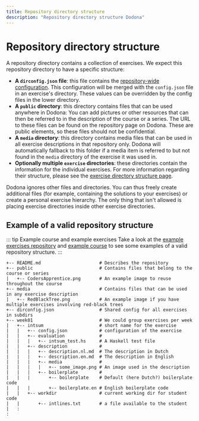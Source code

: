 ```yaml
---
title: Repository directory structure
description: "Repository directory structure Dodona"
---
```


# Repository directory structure

A repository directory contains a collection of exercises. We expect this repository directory to have a specific structure:

- **A `dirconfig.json` file**: this file contains the [repository-wide configuration](/en/references/exercise-config). This configuration will be merged with the `config.json` file in an exercise's directory. These values can be overridden by the config files in the lower directory.
- **A `public` directory**: this directory contains files that can be used anywhere in Dodona:
You can add pictures or other resources that can then be referred to in the description of the course or a series. The URL to these files can be found on the repository page on Dodona. These are public elements, so these files should not be confidential.
- **A `media` directory**: this directory contains media files that can be used in all exercise descriptions in that repository only. Dodona will automatically fallback to this folder if a media item is referred to but not found in the `media` directory of the exercise it was used in.
- **Optionally multiple `exercise` directories**: these directories contain the information for the individual exercises. For more information regarding their structure, please see the [exercise directory structure page](/en/references/exercise-directory-structure).

Dodona ignores other files and directories. You can thus freely create additional files (for example, containing the solutions to your exercises) or create a personal exercise hierarchy. The only thing that isn't allowed is placing exercise directories inside other exercise directories.

## Example of a valid repository structure

::: tip Example course and example exercises
Take a look at the [example exercises repository](https://github.com/dodona-edu/example-exercises) and [example course](https://dodona.ugent.be/en/courses/358/) to see some examples of a valid repository structure.
:::

```
+-- README.md                      # Describes the repository
+-- public                         # Contains files that belong to the course or series
|   +-- CodersApprentice.png       # An example image to reuse throughout the course
+-- media                          # Contains files that can be used in any exercise description
|   +-- RedBlackTree.png           # An example image if you have multiple exercises involving red-black trees
+-- dirconfig.json                 # Shared config for all exercises in subdirs
+-- week01                         # We could group exercises per week
|   +-- intsum                     # short name for the exercise
|   |   +-- config.json            # configuration of the exercise
|   |   +-- evaluation             #
|   |   |   +-- intsum_test.hs     # A Haskell test file
|   |   +-- description            #
|   |   |   +-- description.nl.md  # The description in Dutch
|   |   |   +-- description.en.md  # The description in English
|   |   |   +-- media              #
|   |   |   |   +-- some_image.png # An image used in the description
|   |   |   +-- boilerplate        #
|   |   |       +-- boilerplate    # Default (here Dutch?) boilerplate code
|   |   |       +-- boilerplate.en # English boilerplate code
|   |   +-- workdir                # current working dir for student code
|   |       +-- intlines.txt       # a file available to the student
|   :
:
```